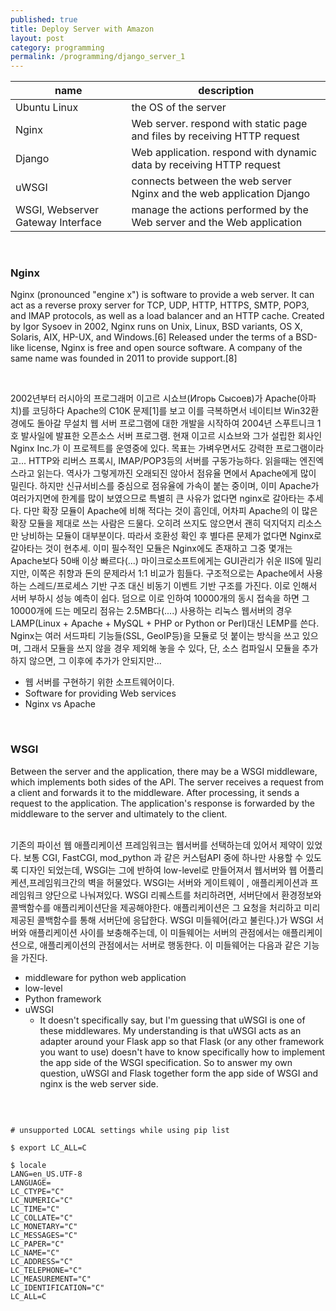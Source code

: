 ```yaml
---
published: true
title: Deploy Server with Amazon 
layout: post
category: programming
permalink: /programming/django_server_1
---
```



|  name  |  description | 
| --  | -- | 
| Ubuntu Linux | the OS of the server |
| Nginx| Web server. respond with static page and files by receiving HTTP request |
| Django  | Web application. respond with dynamic data by receiving HTTP request | 
| uWSGI | connects between the web server Nginx and the web application Django |
| WSGI, Webserver Gateway Interface | manage the actions performed by the Web server and the Web application |


<br> 

### Nginx

Nginx (pronounced "engine x") is software to provide a web server. It can act as a reverse proxy server for TCP, UDP, HTTP, HTTPS, SMTP, POP3, and IMAP protocols, as well as a load balancer and an HTTP cache.
Created by Igor Sysoev in 2002, Nginx runs on Unix, Linux, BSD variants, OS X, Solaris, AIX, HP-UX, and Windows.[6] Released under the terms of a BSD-like license, Nginx is free and open source software. A company of the same name was founded in 2011 to provide support.[8]
 
<br>
 
2002년부터 러시아의 프로그래머 이고르 시쇼브(Игорь Сысоев)가 Apache(아파치)를 코딩하다 Apache의 C10K 문제[1]를 보고 이를 극복하면서 네이티브 Win32환경에도 돌아갈 무설치 웹 서버 프로그램에 대한 개발을 시작하여 2004년 스푸트니크 1호 발사일에 발표한 오픈소스 서버 프로그램. 현재 이고르 시쇼브와 그가 설립한 회사인 Nginx Inc.가 이 프로젝트를 운영중에 있다. 목표는 가벼우면서도 강력한 프로그램이라고... HTTP와 리버스 프록시, IMAP/POP3등의 서버를 구동가능하다. 
읽을때는 엔진엑스라고 읽는다. 역사가 그렇게까진 오래되진 않아서 점유율 면에서 Apache에게 많이 밀린다. 하지만 신규서비스를 중심으로 점유율에 가속이 붙는 중이며, 이미 Apache가 여러가지면에 한계를 많이 보였으므로 특별히 큰 사유가 없다면 nginx로 갈아타는 추세다. 다만 확장 모듈이 Apache에 비해 적다는 것이 흠인데, 어차피 Apache의 이 많은 확장 모듈을 제대로 쓰는 사람은 드물다. 오히려 쓰지도 않으면서 괜히 덕지덕지 리소스만 낭비하는 모듈이 대부분이다. 따라서 호환성 확인 후 별다른 문제가 없다면 Nginx로 갈아타는 것이 현추세. 이미 필수적인 모듈은 Nginx에도 존재하고 그중 몇개는 Apache보다 50배 이상 빠르다(...) 마이크로소프트에게는 GUI관리가 쉬운 IIS에 밀리지만, 이쪽은 취향과 돈의 문제라서 1:1 비교가 힘들다.
구조적으로는 Apache에서 사용하는 스레드/프로세스 기반 구조 대신 비동기 이벤트 기반 구조를 가진다. 이로 인해서 서버 부하시 성능 예측이 쉽다. 덤으로 이로 인하여 10000개의 동시 접속을 하면 그 10000개에 드는 메모리 점유는 2.5MB다(....) 사용하는 리눅스 웹서버의 경우 LAMP(Linux + Apache + MySQL + PHP or Python or Perl)대신 LEMP를 쓴다. Nginx는 여러 서드파티 기능들(SSL, GeoIP등)을 모듈로 덧 붙이는 방식을 쓰고 있으며, 그래서 모듈을 쓰지 않을 경우 제외해 놓을 수 있다, 단, 소스 컴파일시 모듈을 추가하지 않으면, 그 이후에 추가가 안되지만...
 
- 웹 서버를 구현하기 위한 소프트웨어이다. 
- Software for providing Web services 
- Nginx vs Apache  


<br>

### WSGI
Between the server and the application, there may be a WSGI middleware, which implements both sides of the API. The server receives a request from a client and forwards it to the middleware. After processing, it sends a request to the application. The application's response is forwarded by the middleware to the server and ultimately to the client.

<br> 
기존의 파이선 웹 애플리케이션 프레임워크는 웹서버를 선택하는데 있어서 제약이 있었다. 보통 CGI, FastCGI, mod_python 과 같은 커스텀API 중에 하나만 사용할 수 있도록 디자인 되었는데, WSGI는 그에 반하여 low-level로 만들어져서 웹서버와 웹 어플리케션,프레임워크간의 벽을 허물었다.
WSGI는 서버와 게이트웨이 , 애플리케이션과 프레임워크 양단으로 나눠져있다. WSGI 리퀘스트를 처리하려면, 서버단에서 환경정보와 콜백함수를 애플리케이션단을 제공해야한다. 애플리케이션은 그 요청을 처리하고 미리 제공된 콜백함수를 통해 서버단에 응답한다. WSGI 미들웨어(라고 불린다.)가 WSGI 서버와 애플리케이션 사이를 보충해주는데, 이 미들웨어는 서버의 관점에서는 애플리케이션으로, 애플리케이션의 관점에서는 서버로 행동한다. 이 미들웨어는 다음과 같은 기능을 가진다.

- middleware for python web application 
- low-level 
- Python framework 
- uWSGI
  - It doesn't specifically say, but I'm guessing that uWSGI is one of these middlewares. My understanding is that uWSGI acts as an adapter around your Flask app so that Flask (or any other framework you want to use) doesn't have to know specifically how to implement the app side of the WSGI specification. So to answer my own question, uWSGI and Flask together form the app side of WSGI and nginx is the web server side.



<br>

```

# unsupported LOCAL settings while using pip list 

$ export LC_ALL=C

$ locale
LANG=en_US.UTF-8
LANGUAGE=
LC_CTYPE="C"
LC_NUMERIC="C"
LC_TIME="C"
LC_COLLATE="C"
LC_MONETARY="C"
LC_MESSAGES="C"
LC_PAPER="C"
LC_NAME="C"
LC_ADDRESS="C"
LC_TELEPHONE="C"
LC_MEASUREMENT="C"
LC_IDENTIFICATION="C"
LC_ALL=C

```







